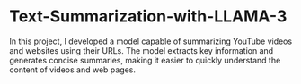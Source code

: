# Text-Summarization-with-LLAMA-3
In this project, I developed a model capable of summarizing YouTube videos and websites using their URLs. The model extracts key information and generates concise summaries, making it easier to quickly understand the content of videos and web pages.
